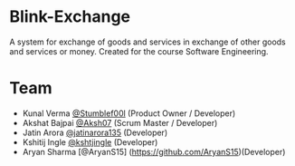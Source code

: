 # Blink-Exchange
A system for exchange of goods and services in exchange of other goods and services or money. Created for the course Software Engineering.

# Team

- Kunal Verma [@Stumblef00l](https://github.com/Stumblef00l) (Product Owner / Developer) 
- Akshat Bajpai [@Aksh07](https://github.com/Aksh07) (Scrum Master / Developer)
- Jatin Arora [@jatinarora135](https://github.com/jatinarora135) (Developer)
- Kshitij Ingle [@kshtjingle](https://github.com/kshtjingle) (Developer)
- Aryan Sharma [@AryanS15]  (https://github.com/AryanS15)(Developer)

